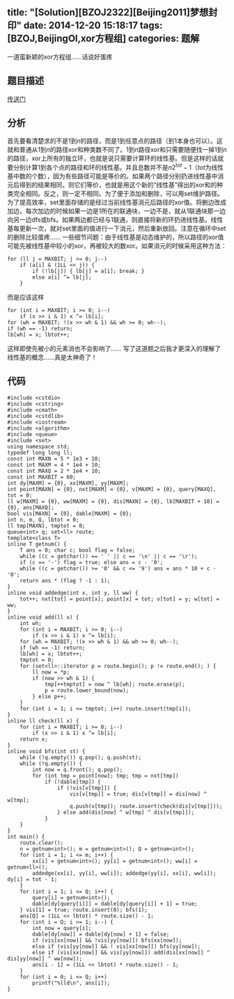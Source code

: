title: "[Solution][BZOJ2322][Beijing2011]梦想封印"
date: 2014-12-20 15:18:17
tags: [BZOJ,BeijingOI,xor方程组]
categories: 题解
---
一道蛮新颖的xor方程组……话说好蛋疼
<!--more-->
## 题目描述
[传送门](http://www.lydsy.com/JudgeOnline/problem.php?id=2322)

## 分析
首先要看清楚求的不是$1$到$n$的路径，而是$1$到任意点的路径（到$1$本身也可以）。这就和普通从$1$到$n$的路径xor和种类数不同了。$1$到$n$路径xor和只需要随便找一掉$1$到$n$的路径，xor上所有的独立环，也就是说只需要计算环的线性基。但是这样的话就要分别计算$1$到各个点的路径和环的线性基。并且总数并不是$n2^{tot}-1$（$tot$为线性基中数的个数），因为有些路径可能是等价的。如果两个路径分别扔进线性基中消元后得到的结果相同，则它们等价，也就是用这个新的“线性基”得出的xor和的种类完全相同。反之，则一定不相同。为了便于添加和删除，可以用set维护路径。为了提高效率，set里面存储的是经过当前线性基消元后路径的xor值。将删边改成加边，每次加边的时候如果一边是$1$所在的联通块，一边不是，就从$1$联通块那一边向另一边dfs或bfs。如果两边都已经与$1$联通，则直接将新的环扔进线性基。线性基每更新一次，就对set里面的值进行一下消元，然后重新放回。注意在循环中set的删除比较蛋疼……
一些细节问题：由于线性基是动态维护的，所以路径的xor值可能先被线性基中较小的xor，再被较大的数xor。如果消元的时候采用这种方法：
```
for (ll j = MAXBIT; j >= 0; j--)
	if (a[i] & (1LL << j)) {
		if (!lb[j]) { lb[j] = a[i]; break; }
		else a[i] ^= lb[j];
	}
```
而是应该这样
```
for (int i = MAXBIT; i >= 0; i--)
	if (x >> i & 1) x ^= lb[i];
for (wh = MAXBIT; !(x >> wh & 1) && wh >= 0; wh--);
if (wh == -1) return;
lb[wh] = x; lbtot++;
```
这样即使先被小的元素消也不会影响了……
写了这道题之后我才更深入的理解了线性基的概念……真是太神奇了！

## 代码
```
#include <cstdio>
#include <cstring>
#include <cmath>
#include <cstdlib>
#include <iostream>
#include <algorithm>
#include <queue>
#include <set>
using namespace std;
typedef long long ll;
const int MAXN = 5 * 1e3 + 10;
const int MAXM = 4 * 1e4 + 10;
const int MAXQ = 2 * 1e4 + 10;
const int MAXBIT = 60;
int dy[MAXM] = {0}, xx[MAXM], yy[MAXM];
int point[MAXN] = {0}, nxt[MAXM] = {0}, v[MAXM] = {0}, query[MAXQ], tot = 0;
ll w[MAXM] = {0}, ww[MAXM] = {0}, dis[MAXN] = {0}, lb[MAXBIT + 10] = {0}, ans[MAXQ];
bool vis[MAXN] = {0}, dable[MAXM] = {0};
int n, m, Q, lbtot = 0;
ll tmp[MAXN], tmptot = 0;
queue<int> q; set<ll> route;
template<class T>
inline T getnum() {
    T ans = 0; char c; bool flag = false;
    while ((c = getchar()) == ' ' || c == '\n' || c == '\r');
    if (c == '-') flag = true; else ans = c - '0';
    while ((c = getchar()) >= '0' && c <= '9') ans = ans * 10 + c - '0';
    return ans * (flag ? -1 : 1);
}
inline void addedge(int x, int y, ll ww) {
    tot++; nxt[tot] = point[x]; point[x] = tot; v[tot] = y; w[tot] = ww;
}
inline void add(ll x) {
    int wh;
    for (int i = MAXBIT; i >= 0; i--)
        if (x >> i & 1) x ^= lb[i];
    for (wh = MAXBIT; !(x >> wh & 1) && wh >= 0; wh--);
    if (wh == -1) return;
    lb[wh] = x; lbtot++;
    tmptot = 0;
    for (set<ll>::iterator p = route.begin(); p != route.end(); ) {
        ll now = *p;
        if (now >> wh & 1) {
            tmp[++tmptot] = now ^ lb[wh]; route.erase(p);
            p = route.lower_bound(now);
        } else p++;
    }
    for (int i = 1; i <= tmptot; i++) route.insert(tmp[i]);
}
inline ll check(ll x) {
    for (int i = MAXBIT; i >= 0; i--) 
        if (x >> i & 1) x ^= lb[i];
    return x;
}
inline void bfs(int st) {
    while (!q.empty()) q.pop(); q.push(st);
    while (!q.empty()) {
        int now = q.front(); q.pop();
        for (int tmp = point[now]; tmp; tmp = nxt[tmp])
            if (!dable[tmp]) {
                if (!vis[v[tmp]]) {
                    vis[v[tmp]] = true; dis[v[tmp]] = dis[now] ^ w[tmp];
                    q.push(v[tmp]); route.insert(check(dis[v[tmp]]));
                } else add(dis[now] ^ w[tmp] ^ dis[v[tmp]]);
            }
    }
}
int main() {
    route.clear();
    n = getnum<int>(); m = getnum<int>(); Q = getnum<int>();
    for (int i = 1; i <= m; i++) {
        xx[i] = getnum<int>(); yy[i] = getnum<int>(); ww[i] = getnum<ll>();
        addedge(xx[i], yy[i], ww[i]); addedge(yy[i], xx[i], ww[i]); dy[i] = tot - 1;
    }
    for (int i = 1; i <= Q; i++) {
        query[i] = getnum<int>();
        dable[dy[query[i]]] = dable[dy[query[i]] + 1] = true;
    } vis[1] = true; route.insert(0); bfs(1);
    ans[Q] = (1LL << lbtot) * route.size() - 1;    
    for (int i = Q; i >= 1; i--) {
        int now = query[i];
        dable[dy[now]] = dable[dy[now] + 1] = false;
        if (vis[xx[now]] && !vis[yy[now]]) bfs(xx[now]);
        else if (vis[yy[now]] && ! vis[xx[now]]) bfs(yy[now]);
        else if (vis[xx[now]] && vis[yy[now]]) add(dis[xx[now]] ^ dis[yy[now]] ^ ww[now]);
        ans[i - 1] = (1LL << lbtot) * route.size() - 1;
    }
    for (int i = 0; i <= Q; i++)
        printf("%lld\n", ans[i]);
}
```